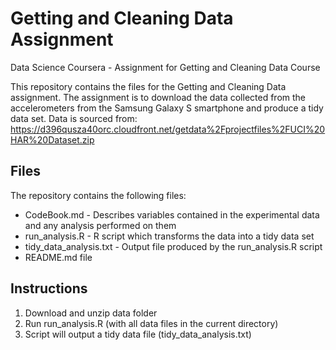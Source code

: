# Getting and Cleaning Data Assignment
Data Science Coursera - Assignment for Getting and Cleaning Data Course

This repository contains the files for the Getting and Cleaning Data assignment. 
The assignment is to download the data collected from the accelerometers from the Samsung Galaxy S smartphone and produce a tidy data set. 
Data is sourced from: https://d396qusza40orc.cloudfront.net/getdata%2Fprojectfiles%2FUCI%20HAR%20Dataset.zip

## Files 

The repository contains the following files:
* CodeBook.md - Describes variables contained in the experimental data and any analysis performed on them
* run_analysis.R - R script which transforms the data into a tidy data set
* tidy_data_analysis.txt - Output file produced by the run_analysis.R script
* README.md file 

## Instructions

1. Download and unzip data folder
2. Run run_analysis.R (with all data files in the current directory)
3. Script will output a tidy data file (tidy_data_analysis.txt)
